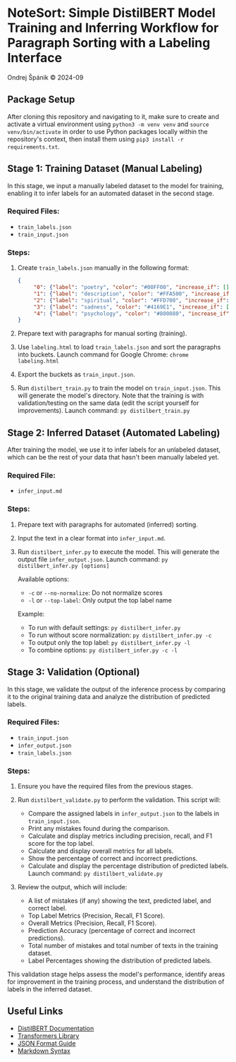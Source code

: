 # NoteSort: Simple DistilBERT Model Training and Inferring Workflow for Paragraph Sorting with a Labeling Interface

Ondrej Špánik &copy; 2024-09

## Package Setup

After cloning this repository and navigating to it, make sure to create and activate a virtual environment using `python3 -m venv venv` and `source venv/bin/activate` in order to use Python packages locally within the repository's context, then install them using `pip3 install -r requirements.txt`.

## Stage 1: Training Dataset (Manual Labeling)

In this stage, we input a manually labeled dataset to the model for training, enabling it to infer labels for an automated dataset in the second stage.

### Required Files:
- `train_labels.json`
- `train_input.json`

### Steps:

1. Create `train_labels.json` manually in the following format:
   ```json
   {
        "0": {"label": "poetry", "color": "#00FF00", "increase_if": [], "decrease_if": [], "must_have": []},
        "1": {"label": "description", "color": "#FFA500", "increase_if": [], "decrease_if": [], "must_have": []},
        "2": {"label": "spiritual", "color": "#FFD700", "increase_if": [], "decrease_if": [], "must_have": ["god",  "jesus", "religion"]},
        "3": {"label": "sadness", "color": "#4169E1", "increase_if": [], "decrease_if": [], "must_have": []},
        "4": {"label": "psychology", "color": "#800080", "increase_if": [], "decrease_if": [], "must_have": []}
   }
   ```

2. Prepare text with paragraphs for manual sorting (training).

3. Use `labeling.html` to load `train_labels.json` and sort the paragraphs into buckets.
   Launch command for Google Chrome: `chrome labeling.html`

4. Export the buckets as `train_input.json`.

5. Run `distilbert_train.py` to train the model on `train_input.json`. This will generate the model's directory. Note that the training is with validation/testing on the same data (edit the script yourself for improvements).
   Launch command: `py distilbert_train.py`

## Stage 2: Inferred Dataset (Automated Labeling)

After training the model, we use it to infer labels for an unlabeled dataset, which can be the rest of your data that hasn't been manually labeled yet.

### Required File:
- `infer_input.md`

### Steps:

1. Prepare text with paragraphs for automated (inferred) sorting.

2. Input the text in a clear format into `infer_input.md`.

3. Run `distilbert_infer.py` to execute the model. This will generate the output file `infer_output.json`.
   Launch command: `py distilbert_infer.py [options]`

   Available options:
   - `-c` or `--no-normalize`: Do not normalize scores
   - `-l` or `--top-label`: Only output the top label name

   Example:
   - To run with default settings: `py distilbert_infer.py`
   - To run without score normalization: `py distilbert_infer.py -c`
   - To output only the top label: `py distilbert_infer.py -l`
   - To combine options: `py distilbert_infer.py -c -l`

## Stage 3: Validation (Optional)

In this stage, we validate the output of the inference process by comparing it to the original training data and analyze the distribution of predicted labels.

### Required Files:
- `train_input.json`
- `infer_output.json`
- `train_labels.json`

### Steps:

1. Ensure you have the required files from the previous stages.

2. Run `distilbert_validate.py` to perform the validation. This script will:
   - Compare the assigned labels in `infer_output.json` to the labels in `train_input.json`.
   - Print any mistakes found during the comparison.
   - Calculate and display metrics including precision, recall, and F1 score for the top label.
   - Calculate and display overall metrics for all labels.
   - Show the percentage of correct and incorrect predictions.
   - Calculate and display the percentage distribution of predicted labels.
   Launch command: `py distilbert_validate.py`

3. Review the output, which will include:
   - A list of mistakes (if any) showing the text, predicted label, and correct label.
   - Top Label Metrics (Precision, Recall, F1 Score).
   - Overall Metrics (Precision, Recall, F1 Score).
   - Prediction Accuracy (percentage of correct and incorrect predictions).
   - Total number of mistakes and total number of texts in the training dataset.
   - Label Percentages showing the distribution of predicted labels.

This validation stage helps assess the model's performance, identify areas for improvement in the training process, and understand the distribution of labels in the inferred dataset.

## Useful Links

- [DistilBERT Documentation](https://huggingface.co/docs/transformers/model_doc/distilbert)
- [Transformers Library](https://huggingface.co/transformers/)
- [JSON Format Guide](https://www.json.org/json-en.html)
- [Markdown Syntax](https://www.markdownguide.org/basic-syntax/)
